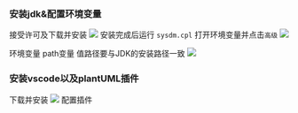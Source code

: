 ### 安装jdk&配置环境变量

接受许可及下载并安装
![](https://i.postimg.cc/447CVFzv/2019-04-05-222706.png)
安装完成后运行 `sysdm.cpl` 打开环境变量并点击`高级`
![](https://i.postimg.cc/pLcVPczm/2019-04-05-230724.png)

环境变量 path变量 值路径要与JDK的安装路径一致
![](https://i.postimg.cc/6QhKbHcj/2019-04-05-225827.png)


### 安装vscode以及plantUML插件
下载并安装
![](https://i.postimg.cc/htRCYKfs/2019-04-05-231436.png)
配置插件
